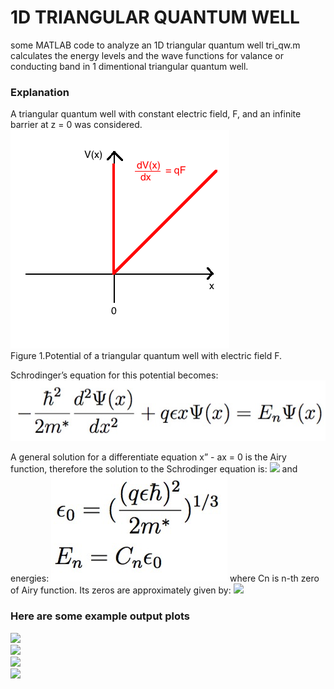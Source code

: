 1D TRIANGULAR QUANTUM WELL
=================

some MATLAB code to analyze an 1D triangular quantum well
tri_qw.m calculates the energy levels and the wave functions for valance or conducting band in 1 dimentional triangular quantum well.
### Explanation
A triangular quantum well with constant electric field, F, and an infinite barrier at z = 0 was considered. 
![](/examples/scheme.png)
<br />
Figure 1.Potential of a triangular quantum well with electric field F.

Schrodinger’s equation for this potential becomes:
![](/examples/equation.jpg)

A general solution for a differentiate equation x” - ax = 0 is the Airy function, therefore the solution to the Schrodinger equation is:
![](/examples/pso.png)
and energies:
![](/examples/energies.png)
where Cn is n-th zero of Airy function. Its zeros are approximately given by:
![](/examples/zeros.png)
         
### Here are some example output plots

![](/examples/IandV_vs_t.png)  
![](/examples/PCE.png)  
![](/examples/chargeStored.png)  
![](/examples/segmentFit.png)  
